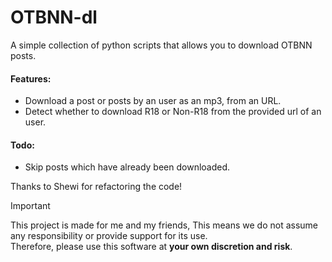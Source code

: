 # OTBNN-dl

A simple collection of python scripts that allows you to download OTBNN posts.

#### Features:
- Download a post or posts by an user as an mp3, from an URL.
- Detect whether to download R18 or Non-R18 from the provided url of an user.

#### Todo:
- Skip posts which have already been downloaded.

Thanks to Shewi for refactoring the code!

> [!IMPORTANT]
> This project is made for me and my friends, This means we do not assume any responsibility or provide support for its use.  
> Therefore, please use this software at **your own discretion and risk**.
